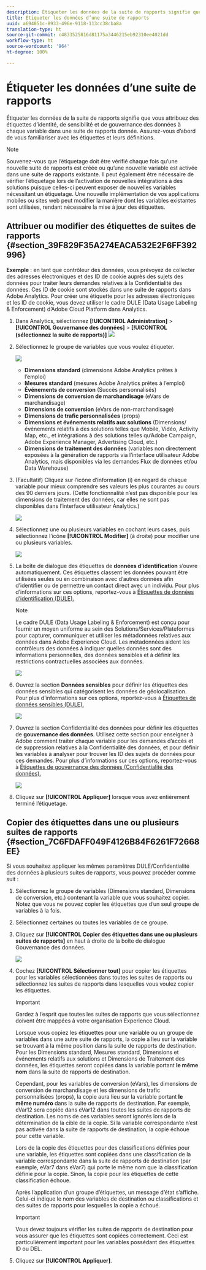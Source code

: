 ```yaml
---
description: Étiqueter les données de la suite de rapports signifie que vous attribuez des étiquettes d’identité, de sensibilité et de gouvernance des données à chaque variable dans une suite de rapports donnée. Assurez-vous d’abord de vous familiariser avec les étiquettes et leurs définitions.
title: Étiqueter les données d’une suite de rapports
uuid: a694851c-8933-496e-9118-113cc38cba8a
translation-type: ht
source-git-commit: c4833525816d81175a3446215eb92310ee4021dd
workflow-type: ht
source-wordcount: '964'
ht-degree: 100%

---
```



# Étiqueter les données d’une suite de rapports

Étiqueter les données de la suite de rapports signifie que vous attribuez des étiquettes d’identité, de sensibilité et de gouvernance des données à chaque variable dans une suite de rapports donnée. Assurez-vous d’abord de vous familiariser avec les étiquettes et leurs définitions.

>[!NOTE]
>
>Souvenez-vous que l’étiquetage doit être vérifié chaque fois qu’une nouvelle suite de rapports est créée ou qu’une nouvelle variable est activée dans une suite de rapports existante. Il peut également être nécessaire de vérifier l’étiquetage lors de l’activation de nouvelles intégrations à des solutions puisque celles-ci peuvent exposer de nouvelles variables nécessitant un étiquetage. Une nouvelle implémentation de vos applications mobiles ou sites web peut modifier la manière dont les variables existantes sont utilisées, rendant nécessaire la mise à jour des étiquettes.

## Attribuer ou modifier des étiquettes de suites de rapports {#section_39F829F35A274EACA532E2F6FF392996}

**Exemple** : en tant que contrôleur des données, vous prévoyez de collecter des adresses électroniques et des ID de cookie auprès des sujets des données pour traiter leurs demandes relatives à la Confidentialité des données. Ces ID de cookie sont stockés dans une suite de rapports dans Adobe Analytics. Pour créer une étiquette pour les adresses électroniques et les ID de cookie, vous devez utiliser le cadre DULE (Data Usage Labeling &amp; Enforcement) d’Adobe Cloud Platform dans Analytics.

1. Dans Analytics, sélectionnez **[!UICONTROL Administration]** > **[!UICONTROL Gouvernance des données]** > **[!UICONTROL (sélectionnez la suite de rapports)]** ![](assets/privacy_rs_settings.png)

1. Sélectionnez le groupe de variables que vous voulez étiqueter.

   ![](assets/variables.png)

   * **Dimensions standard** (dimensions Adobe Analytics prêtes à l’emploi)
   * **Mesures standard** (mesures Adobe Analytics prêtes à l’emploi)
   * **Événements de conversion** (Succès personnalisés)
   * **Dimensions de conversion de marchandisage** (eVars de marchandisage)
   * **Dimensions de conversion** (eVars de non-marchandisage)
   * **Dimensions de trafic personnalisées** (props)
   * **Dimensions et événements relatifs aux solutions** (Dimensions/événements relatifs à des solutions telles que Mobile, Vidéo, Activity Map, etc., et intégrations à des solutions telles qu’Adobe Campaign, Adobe Experience Manager, Advertising Cloud, etc.)
   * **Dimensions de traitement des données** (variables non directement exposées à la génération de rapports via l’interface utilisateur Adobe Analytics, mais disponibles via les demandes Flux de données et/ou Data Warehouse)

1. (Facultatif) Cliquez sur l’icône d’information (i) en regard de chaque variable pour mieux comprendre ses valeurs les plus courantes au cours des 90 derniers jours. (Cette fonctionnalité n’est pas disponible pour les dimensions de traitement des données, car elles ne sont pas disponibles dans l’interface utilisateur Analytics.)

   ![](assets/info.png)

1. Sélectionnez une ou plusieurs variables en cochant leurs cases, puis sélectionnez l’icône **[!UICONTROL Modifier]** (à droite) pour modifier une ou plusieurs variables.

   ![](assets/edit.png)

1. La boîte de dialogue des étiquettes de **données d’identification** s’ouvre automatiquement. Ces étiquettes classent les données pouvant être utilisées seules ou en combinaison avec d’autres données afin d’identifier ou de permettre un contact direct avec un individu. Pour plus d’informations sur ces options, reportez-vous à [Étiquettes de données d’identification (DULE).](/help/admin/c-data-governance/gdpr-labels.md#identity-data-labels)

   >[!NOTE]
   >
   >Le cadre DULE (Data Usage Labeling &amp; Enforcement) est conçu pour fournir un moyen uniforme au sein des Solutions/Services/Plateformes pour capturer, communiquer et utiliser les métadonnées relatives aux données dans Adobe Experience Cloud. Les métadonnées aident les contrôleurs des données à indiquer quelles données sont des informations personnelles, des données sensibles et à définir les restrictions contractuelles associées aux données.

   ![](assets/identity_labels.png)

1. Ouvrez la section **Données sensibles** pour définir les étiquettes des données sensibles qui catégorisent les données de géolocalisation. Pour plus d’informations sur ces options, reportez-vous à [Étiquettes de données sensibles (DULE).](/help/admin/c-data-governance/gdpr-labels.md#sensitive-data-labels)

   ![](assets/sensitive_data.png)

1. Ouvrez la section Confidentialité des données pour définir les étiquettes de **gouvernance des données**. Utilisez cette section pour enseigner à Adobe comment traiter chaque variable pour les demandes d’accès et de suppression relatives à la Confidentialité des données, et pour définir les variables à analyser pour trouver les ID des sujets de données pour ces demandes. Pour plus d’informations sur ces options, reportez-vous à [Étiquettes de gouvernance des données (Confidentialité des données).](/help/admin/c-data-governance/gdpr-labels.md#data-governance-labels)

   ![](assets/privacy_labels.png)

1. Cliquez sur **[!UICONTROL Appliquer]** lorsque vous avez entièrement terminé l’étiquetage.

## Copier des étiquettes dans une ou plusieurs suites de rapports {#section_7C6FDAFF049F4126B84F6261F72668EE}

Si vous souhaitez appliquer les mêmes paramètres DULE/Confidentialité des données à plusieurs suites de rapports, vous pouvez procéder comme suit :

1. Sélectionnez le groupe de variables (Dimensions standard, Dimensions de conversion, etc.) contenant la variable que vous souhaitez copier. Notez que vous ne pouvez copier les étiquettes que d’un seul groupe de variables à la fois.
1. Sélectionnez certaines ou toutes les variables de ce groupe.
1. Cliquez sur **[!UICONTROL Copier des étiquettes dans une ou plusieurs suites de rapports]** en haut à droite de la boîte de dialogue Gouvernance des données.

   ![](assets/apply_as_template.png)

1. Cochez **[!UICONTROL Sélectionner tout]** pour copier les étiquettes pour les variables sélectionnées dans toutes les suites de rapports ou sélectionnez les suites de rapports dans lesquelles vous voulez copier les étiquettes.

   >[!IMPORTANT]
   >
   >Gardez à l’esprit que toutes les suites de rapports que vous sélectionnez doivent être mappées à votre organisation Experience Cloud.

   Lorsque vous copiez les étiquettes pour une variable ou un groupe de variables dans une autre suite de rapports, la copie a lieu sur la variable se trouvant à la même position dans la suite de rapports de destination. Pour les Dimensions standard, Mesures standard, Dimensions et événements relatifs aux solutions et Dimensions de Traitement des données, les étiquettes seront copiées dans la variable portant **le même nom** dans la suite de rapports de destination.

   Cependant, pour les variables de conversion (eVars), les dimensions de conversion de marchandisage et les dimensions de trafic personnalisées (props), la copie aura lieu sur la variable portant **le même numéro** dans la suite de rapports de destination. Par exemple, eVar12 sera copiée dans eVar12 dans toutes les suites de rapports de destination. Les noms de ces variables seront ignorés lors de la détermination de la cible de la copie. Si la variable correspondante n’est pas activée dans la suite de rapports de destination, la copie échoue pour cette variable.

   Lors de la copie des étiquettes pour des classifications définies pour une variable, les étiquettes sont copiées dans une classification de la variable correspondante dans la suite de rapports de destination (par exemple, eVar7 dans eVar7) qui porte le même nom que la classification définie pour la copie. Sinon, la copie pour les étiquettes de cette classification échoue.

   Après l’application d’un groupe d’étiquettes, un message d’état s’affiche. Celui-ci indique le nom des variables de destination ou classifications et des suites de rapports pour lesquelles la copie a échoué.

   >[!IMPORTANT]
   >
   >Vous devez toujours vérifier les suites de rapports de destination pour vous assurer que les étiquettes sont copiées correctement. Ceci est particulièrement important pour les variables possédant des étiquettes ID ou DEL.

1. Cliquez sur **[!UICONTROL Appliquer]**.

